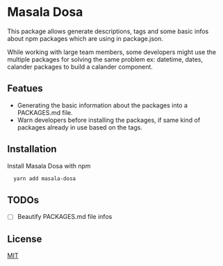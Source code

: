 # Masala Dosa

This package allows generate descriptions, tags and some basic infos about npm packages which are using in package.json.

While working with large team members, some developers might use the multiple packages for solving the same problem ex: datetime, dates, calander packages to build a calander component.


## Featues
- Generating the basic information about the packages into a PACKAGES.md file.
- Warn developers before installing the packages, if same kind of packages already in use based on the tags.


## Installation

Install Masala Dosa with npm

```bash
  yarn add masala-dosa
```

## TODOs
- [ ] Beautify PACKAGES.md file infos


## License

[MIT](https://github.com/avinashdvv/masala-dosa/blob/master/LICENSE.md)
